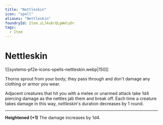 ```yaml
---
title: "Nettleskin"
icon: "spell"
aliases: "Nettleskin"
foundryId: Item.zLJ4o8rQLgWmlyDr
tags:
  - Item
---
```


# Nettleskin
![[systems-pf2e-icons-spells-nettleskin.webp|150]]

Thorns sprout from your body; they pass through and don't damage any clothing or armor you wear.

Adjacent creatures that hit you with a melee or unarmed attack take 1d4 piercing damage as the nettles jab them and break off. Each time a creature takes damage in this way, _nettleskin_'s duration decreases by 1 round.

* * *

**Heightened (+1)** The damage increases by 1d4.
